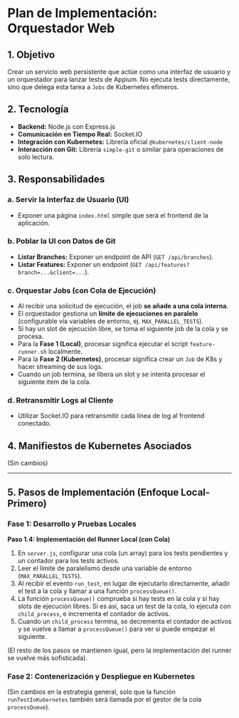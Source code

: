 # Plan de Implementación: Orquestador Web

## 1. Objetivo

Crear un servicio web persistente que actúe como una interfaz de usuario y un orquestador para lanzar tests de Appium. No ejecuta tests directamente, sino que delega esta tarea a `Jobs` de Kubernetes efímeros.

## 2. Tecnología

*   **Backend:** Node.js con Express.js
*   **Comunicación en Tiempo Real:** Socket.IO
*   **Integración con Kubernetes:** Librería oficial `@kubernetes/client-node`
*   **Interacción con Git:** Librería `simple-git` o similar para operaciones de solo lectura.

## 3. Responsabilidades

### a. Servir la Interfaz de Usuario (UI)
*   Exponer una página `index.html` simple que será el frontend de la aplicación.

### b. Poblar la UI con Datos de Git
*   **Listar Branches:** Exponer un endpoint de API (`GET /api/branches`).
*   **Listar Features:** Exponer un endpoint (`GET /api/features?branch=...&client=...`).

### c. Orquestar Jobs (con Cola de Ejecución)
*   Al recibir una solicitud de ejecución, el job **se añade a una cola interna**.
*   El orquestador gestiona un **límite de ejecuciones en paralelo** (configurable vía variables de entorno, ej. `MAX_PARALLEL_TESTS`).
*   Si hay un slot de ejecución libre, se toma el siguiente job de la cola y se procesa.
*   Para la **Fase 1 (Local)**, procesar significa ejecutar el script `feature-runner.sh` localmente.
*   Para la **Fase 2 (Kubernetes)**, procesar significa crear un `Job` de K8s y hacer streaming de sus logs.
*   Cuando un job termina, se libera un slot y se intenta procesar el siguiente item de la cola.

### d. Retransmitir Logs al Cliente
*   Utilizar Socket.IO para retransmitir cada línea de log al frontend conectado.

## 4. Manifiestos de Kubernetes Asociados

(Sin cambios)

---

## 5. Pasos de Implementación (Enfoque Local-Primero)

### Fase 1: Desarrollo y Pruebas Locales

**Paso 1.4: Implementación del Runner Local (con Cola)**
1.  En `server.js`, configurar una cola (un array) para los tests pendientes y un contador para los tests activos.
2.  Leer el límite de paralelismo desde una variable de entorno (`MAX_PARALLEL_TESTS`).
3.  Al recibir el evento `run_test`, en lugar de ejecutarlo directamente, añadir el test a la cola y llamar a una función `processQueue()`.
4.  La función `processQueue()` comprueba si hay tests en la cola y si hay slots de ejecución libres. Si es así, saca un test de la cola, lo ejecuta con `child_process`, e incrementa el contador de activos.
5.  Cuando un `child_process` termina, se decrementa el contador de activos y se vuelve a llamar a `processQueue()` para ver si puede empezar el siguiente.

(El resto de los pasos se mantienen igual, pero la implementación del runner se vuelve más sofisticada).

### Fase 2: Contenerización y Despliegue en Kubernetes

(Sin cambios en la estrategia general, solo que la función `runTestInKubernetes` también será llamada por el gestor de la cola `processQueue`).